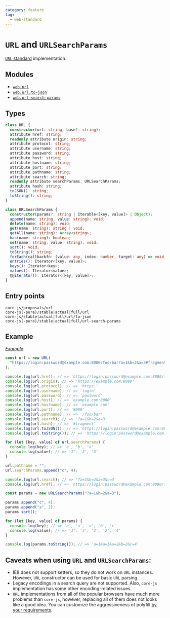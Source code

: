 ```yaml
---
category: feature
tag:
  - web-standard
---
```


# `URL` and `URLSearchParams`

[`URL` standard](https://url.spec.whatwg.org/) implementation.

## Modules

- [`web.url`](https://github.com/zloirock/core-js/blob/master/packages/core-js/modules/web.url.js)
- [`web.url.to-json`](https://github.com/zloirock/core-js/blob/master/packages/core-js/modules/web.url.to-json.js)
- [`web.url-search-params`](https://github.com/zloirock/core-js/blob/master/packages/core-js/modules/web.url-search-params.js)

## Types

```ts
class URL {
  constructor(url: string, base?: string);
  attribute href: string;
  readonly attribute origin: string;
  attribute protocol: string;
  attribute username: string;
  attribute password: string;
  attribute host: string;
  attribute hostname: string;
  attribute port: string;
  attribute pathname: string;
  attribute search: string;
  readonly attribute searchParams: URLSearchParams;
  attribute hash: string;
  toJSON(): string;
  toString(): string;
}

class URLSearchParams {
  constructor(params?: string | Iterable<[key, value]> | Object);
  append(name: string, value: string): void;
  delete(name: string): void;
  get(name: string): string | void;
  getAll(name: string): Array<string>;
  has(name: string): boolean;
  set(name: string, value: string): void;
  sort(): void;
  toString(): string;
  forEach(callbackfn: (value: any, index: number, target: any) => void, thisArg: any): void;
  entries(): Iterator<[key, value]>;
  keys(): Iterator<key>;
  values(): Iterator<value>;
  @@iterator(): Iterator<[key, value]>;
}
```

## Entry points

```
core-js/proposals/url
core-js(-pure)/stable|actual|full/url
core-js/stable|actual|full/url/to-json
core-js(-pure)/stable|actual|full/url-search-params
```

## Example

[_Example_](https://is.gd/AfIwve):

```js
const url = new URL(
  "https://login:password@example.com:8080/foo/bar?a=1&b=2&a=3#fragment"
);

console.log(url.href); // => 'https://login:password@example.com:8080/foo/bar?a=1&b=2&a=3#fragment'
console.log(url.origin); // => 'https://example.com:8080'
console.log(url.protocol); // => 'https:'
console.log(url.username); // => 'login'
console.log(url.password); // => 'password'
console.log(url.host); // => 'example.com:8080'
console.log(url.hostname); // => 'example.com'
console.log(url.port); // => '8080'
console.log(url.pathname); // => '/foo/bar'
console.log(url.search); // => '?a=1&b=2&a=3'
console.log(url.hash); // => '#fragment'
console.log(url.toJSON()); // => 'https://login:password@example.com:8080/foo/bar?a=1&b=2&a=3#fragment'
console.log(url.toString()); // => 'https://login:password@example.com:8080/foo/bar?a=1&b=2&a=3#fragment'

for (let [key, value] of url.searchParams) {
  console.log(key); // => 'a', 'b', 'a'
  console.log(value); // => '1', '2', '3'
}

url.pathname = "";
url.searchParams.append("c", 4);

console.log(url.search); // => '?a=1&b=2&a=3&c=4'
console.log(url.href); // => 'https://login:password@example.com:8080/?a=1&b=2&a=3&c=4#fragment'

const params = new URLSearchParams("?a=1&b=2&a=3");

params.append("c", 4);
params.append("a", 2);
params.sort();

for (let [key, value] of params) {
  console.log(key); // => 'a', 'a', 'a', 'b', 'c'
  console.log(value); // => '1', '3', '2', '2', '4'
}

console.log(params.toString()); // => 'a=1&a=3&a=2&b=2&c=4'
```

## Caveats when using `URL` and `URLSearchParams`:

- IE8 does not support setters, so they do not work on `URL` instances. However, `URL` constructor can be used for basic `URL` parsing.
- Legacy encodings in a search query are not supported. Also, `core-js` implementation has some other encoding-related issues.
- `URL` implementations from all of the popular browsers have much more problems than `core-js`, however, replacing all of them does not looks like a good idea. You can customize the aggressiveness of polyfill [by your requirements](#configurable-level-of-aggressiveness).

